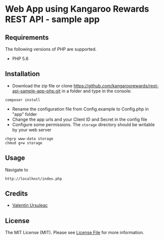 # Web App using Kangaroo Rewards REST API - sample app

## Requirements

The following versions of PHP are supported.

* PHP 5.6

## Installation

- Download the zip file or clone https://github.com/kangaroorewards/rest-api-sample-app-php.git in a folder and type in the console:

```
composer install
```

- Rename the configuration file from Config.example to Config.php in "app" folder
- Change the app urls and your Client ID and Secret in the config file
- Configure some permissions. The ```storage``` directory should be writable by your web server
```
chgrp www-data storage
chmod g+w storage
```

## Usage

Navigate to 
```http
http://localhost/index.php
```

## Credits

- [Valentin Ursuleac](https://github.com/ursuleacv)

## License

The MIT License (MIT). Please see [License File](https://github.com/kangaroorewards/rest-api-sample-app-php/blob/master/LICENSE.md) for more information.